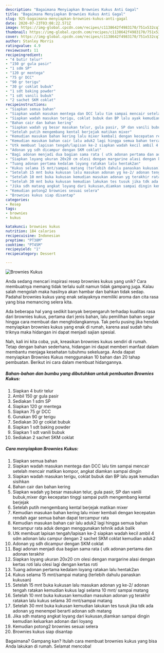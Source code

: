 ```yaml
---
description: "Bagaimana Menyiapkan Brownies Kukus Anti Gagal"
title: "Bagaimana Menyiapkan Brownies Kukus Anti Gagal"
slug: 925-bagaimana-menyiapkan-brownies-kukus-anti-gagal
date: 2020-07-23T03:08:22.571Z
image: https://img-global.cpcdn.com/recipes/c1138642f4983170/751x532cq70/brownies-kukus-foto-resep-utama.jpg
thumbnail: https://img-global.cpcdn.com/recipes/c1138642f4983170/751x532cq70/brownies-kukus-foto-resep-utama.jpg
cover: https://img-global.cpcdn.com/recipes/c1138642f4983170/751x532cq70/brownies-kukus-foto-resep-utama.jpg
author: Stanley Morris
ratingvalue: 4.9
reviewcount: 11
recipeingredient:
- "4 butir telur"
- "150 gr gula pasir"
- "1 sdm SP"
- "120 gr mentega"
- "75 gr DCC"
- "90 gr terigu"
- "30 gr coklat bubuk"
- "1 sdt baking powder"
- "1 sdt vanili bubuk"
- "2 sachet SKM coklat"
recipeinstructions:
- "Siapkan semua bahan"
- "Siapkan wadah masukan mentega dan DCC lalu tim sampai mencair setelah mencair matikan kompor, angkat diamkan sampai dingin"
- "Siapkan wadah masukan terigu, coklat bubuk dan BP lalu ayak kemudian sisihkan"
- "Bahan cair dan bahan kering"
- "Siapkan wadah yg besar masukan telur, gula pasir, SP dan vanili bubuk,mixer dgn kecepatan tinggi sampai putih mengembang kental berjejak"
- "Setelah putih mengembang kental berjejak matikan mixer"
- "Kemudian masukan bahan kering lalu mixer kembali dengan kecepatan rendah agar semua bahan dapat tercampur rata"
- "Kemudian masukan bahan cair lalu aduk2 lagi hingga semua bahan tercampur rata aduk dengan menggunakan tehnik aduk balik"
- "Utk membuat lapisan tengah/lapisan ke-2 siapkan wadah kecil ambil 4 sdm adonan lalu campur dengan 2 sachet SKM coklat kemudian aduk2"
- "Adonan yg sdh dicampur dengan SKM coklat"
- "Bagi adonan menjadi dua bagian sama rata ( utk adonan pertama dan adonan terakhir"
- "Siapkan loyang ukuran 20x20 cm olesi dengan margarine alasi dengan kertas roti lalu olesi lagi dengan kertas roti"
- "Tuang adonan pertama kedalam loyang ratakan lalu hentak2an"
- "Kukus selama 15 mnt/sampai matang (terlebih dahulu panaskan kukusan)"
- "Setelah 15 mnt buka kukusan lalu masukan adonan yg ke-2/ adonan tengah ratakan kemudian kukus lagi selama 10 mnt/ sampai matang"
- "Setelah 10 mnt buka kukusan kemudian masukan adonan yg terakhir ratakan lalu kukus selama 30 mnt/sampai matang"
- "Setelah 30 mnt buka kukusan kemudian lakukan tes tusuk jika tdk ada adonan yg menempel berarti adonan sdh matang"
- "Jika sdh matang angkat loyang dari kukusan,diamkan sampai dingin kemudian keluarkan adonan dari loyang"
- "Kemudian potong2 brownies sesuai selera"
- "Brownies kukus siap disantap"
categories:
- Resep
tags:
- brownies
- kukus

katakunci: brownies kukus 
nutrition: 184 calories
recipecuisine: Indonesian
preptime: "PT38M"
cooktime: "PT45M"
recipeyield: "1"
recipecategory: Dessert

---
```



![Brownies Kukus](https://img-global.cpcdn.com/recipes/c1138642f4983170/751x532cq70/brownies-kukus-foto-resep-utama.jpg)

Anda sedang mencari inspirasi resep brownies kukus yang unik? Cara membuatnya memang tidak terlalu sulit namun tidak gampang juga. Kalau salah mengolah maka hasilnya akan hambar dan bahkan tidak sedap. Padahal brownies kukus yang enak selayaknya memiliki aroma dan cita rasa yang bisa memancing selera kita.



Ada beberapa hal yang sedikit banyak berpengaruh terhadap kualitas rasa dari brownies kukus, pertama dari jenis bahan, lalu pemilihan bahan segar hingga cara membuat dan menghidangkannya. Tak perlu pusing jika hendak menyiapkan brownies kukus yang enak di rumah, karena asal sudah tahu triknya maka hidangan ini dapat menjadi sajian spesial.


Nah, kali ini kita coba, yuk, kreasikan brownies kukus sendiri di rumah. Tetap dengan bahan sederhana, hidangan ini dapat memberi manfaat dalam membantu menjaga kesehatan tubuhmu sekeluarga. Anda dapat menyiapkan Brownies Kukus menggunakan 10 bahan dan 20 tahap pembuatan. Berikut ini cara dalam membuat hidangannya.

<!--inarticleads1-->

##### Bahan-bahan dan bumbu yang dibutuhkan untuk pembuatan Brownies Kukus:

1. Siapkan 4 butir telur
1. Ambil 150 gr gula pasir
1. Sediakan 1 sdm SP
1. Siapkan 120 gr mentega
1. Siapkan 75 gr DCC
1. Gunakan 90 gr terigu
1. Sediakan 30 gr coklat bubuk
1. Siapkan 1 sdt baking powder
1. Siapkan 1 sdt vanili bubuk
1. Sediakan 2 sachet SKM coklat




<!--inarticleads2-->

##### Cara menyiapkan Brownies Kukus:

1. Siapkan semua bahan
1. Siapkan wadah masukan mentega dan DCC lalu tim sampai mencair setelah mencair matikan kompor, angkat diamkan sampai dingin
1. Siapkan wadah masukan terigu, coklat bubuk dan BP lalu ayak kemudian sisihkan
1. Bahan cair dan bahan kering
1. Siapkan wadah yg besar masukan telur, gula pasir, SP dan vanili bubuk,mixer dgn kecepatan tinggi sampai putih mengembang kental berjejak
1. Setelah putih mengembang kental berjejak matikan mixer
1. Kemudian masukan bahan kering lalu mixer kembali dengan kecepatan rendah agar semua bahan dapat tercampur rata
1. Kemudian masukan bahan cair lalu aduk2 lagi hingga semua bahan tercampur rata aduk dengan menggunakan tehnik aduk balik
1. Utk membuat lapisan tengah/lapisan ke-2 siapkan wadah kecil ambil 4 sdm adonan lalu campur dengan 2 sachet SKM coklat kemudian aduk2
1. Adonan yg sdh dicampur dengan SKM coklat
1. Bagi adonan menjadi dua bagian sama rata ( utk adonan pertama dan adonan terakhir
1. Siapkan loyang ukuran 20x20 cm olesi dengan margarine alasi dengan kertas roti lalu olesi lagi dengan kertas roti
1. Tuang adonan pertama kedalam loyang ratakan lalu hentak2an
1. Kukus selama 15 mnt/sampai matang (terlebih dahulu panaskan kukusan)
1. Setelah 15 mnt buka kukusan lalu masukan adonan yg ke-2/ adonan tengah ratakan kemudian kukus lagi selama 10 mnt/ sampai matang
1. Setelah 10 mnt buka kukusan kemudian masukan adonan yg terakhir ratakan lalu kukus selama 30 mnt/sampai matang
1. Setelah 30 mnt buka kukusan kemudian lakukan tes tusuk jika tdk ada adonan yg menempel berarti adonan sdh matang
1. Jika sdh matang angkat loyang dari kukusan,diamkan sampai dingin kemudian keluarkan adonan dari loyang
1. Kemudian potong2 brownies sesuai selera
1. Brownies kukus siap disantap




Bagaimana? Gampang kan? Itulah cara membuat brownies kukus yang bisa Anda lakukan di rumah. Selamat mencoba!
